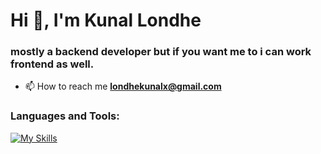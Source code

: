 <h1 align="left">Hi 👋, I'm Kunal Londhe</h1>
<h3 align="left">mostly a backend developer but if you want me to i can work frontend as well.</h3>

- 📫 How to reach me **londhekunalx@gmail.com**
  
<h3 align="left">Languages and Tools:</h3>

[![My Skills](https://skillicons.dev/icons?i=js,html,css,react,ts,tailwind,nodejs,git,github,nextjs,express,mongodb,mysql,postman&perline=7)](https://skillicons.dev)

